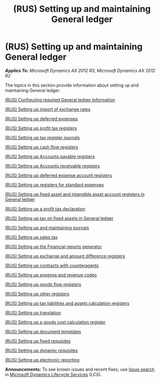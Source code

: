 ﻿---
title: (RUS) Setting up and maintaining General ledger
TOCTitle: (RUS) Setting up and maintaining General ledger
ms:assetid: f3dc9b0d-6c94-4d6f-b7e1-7054318e0d51
ms:mtpsurl: https://technet.microsoft.com/en-us/library/JJ678600(v=AX.60)
ms:contentKeyID: 49388082
ms.date: 04/18/2014
mtps_version: v=AX.60
---

# (RUS) Setting up and maintaining General ledger 


_**Applies To:** Microsoft Dynamics AX 2012 R3, Microsoft Dynamics AX 2012 R2_

The topics in this section provide information about setting up and maintaining General ledger.

[(RUS) Configuring required General ledger information](rus-configuring-required-general-ledger-information.md)

[(RUS) Setting up import of exchange rates](rus-setting-up-import-of-exchange-rates.md)

[(RUS) Setting up deferred expenses](rus-setting-up-deferred-expenses.md)

[(RUS) Setting up profit tax registers](rus-setting-up-profit-tax-registers.md)

[(RUS) Setting up tax register journals](rus-setting-up-tax-register-journals.md)

[(RUS) Setting up cash flow registers](rus-setting-up-cash-flow-registers.md)

[(RUS) Setting up Accounts payable registers](rus-setting-up-accounts-payable-registers.md)

[(RUS) Setting up Accounts receivable registers](rus-setting-up-accounts-receivable-registers.md)

[(RUS) Setting up deferred expense account registers](rus-setting-up-deferred-expense-account-registers.md)

[(RUS) Setting up registers for standard expenses](rus-setting-up-registers-for-standard-expenses.md)

[(RUS) Setting up fixed asset and intangible asset account registers in General ledger](rus-setting-up-fixed-asset-and-intangible-asset-account-registers-in-general-ledger.md)

[(RUS) Setting up a profit tax declaration](rus-setting-up-a-profit-tax-declaration.md)

[(RUS) Setting up tax on fixed assets in General ledger](rus-setting-up-tax-on-fixed-assets-in-general-ledger.md)

[(RUS) Setting up and maintaining journals](rus-setting-up-and-maintaining-journals.md)

[(RUS) Setting up sales tax](rus-setting-up-sales-tax.md)

[(RUS) Setting up the Financial reports generator](rus-setting-up-the-financial-reports-generator.md)

[(RUS) Setting up exchange and amount difference registers](rus-setting-up-exchange-and-amount-difference-registers.md)

[(RUS) Setting up contracts with counteragents](rus-setting-up-contracts-with-counteragents.md)

[(RUS) Setting up expense and revenue codes](rus-setting-up-expense-and-revenue-codes.md)

[(RUS) Setting up goods flow registers](rus-setting-up-goods-flow-registers.md)

[(RUS) Setting up other registers](rus-setting-up-other-registers.md)

[(RUS) Setting up tax liabilities and assets calculation registers](rus-setting-up-tax-liabilities-and-assets-calculation-registers.md)

[(RUS) Setting up translation](rus-setting-up-translation.md)

[(RUS) Setting up a goods cost calculation register](rus-setting-up-a-goods-cost-calculation-register.md)

[(RUS) Setting up document templates](rus-setting-up-document-templates.md)

[(RUS) Setting up fixed requisites](rus-setting-up-fixed-requisites.md)

[(RUS) Setting up dynamic requisites](rus-setting-up-dynamic-requisites.md)

[(RUS) Setting up electronic reporting](rus-setting-up-electronic-reporting.md)

  
**Announcements:** To see known issues and recent fixes, use [Issue search](http://go.microsoft.com/fwlink/?linkid=389258) in [Microsoft Dynamics Lifecycle Services](http://go.microsoft.com/fwlink/?linkid=306505) (LCS).

